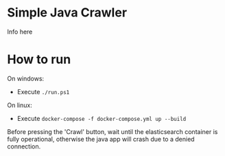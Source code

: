 # Simple Java Crawler

Info here

# How to run
On windows:
* Execute ```./run.ps1```

On linux:
* Execute ```docker-compose -f docker-compose.yml up --build```

Before pressing the 'Crawl' button, wait until the elasticsearch container is fully operational, otherwise the java app will crash due to a denied connection.
